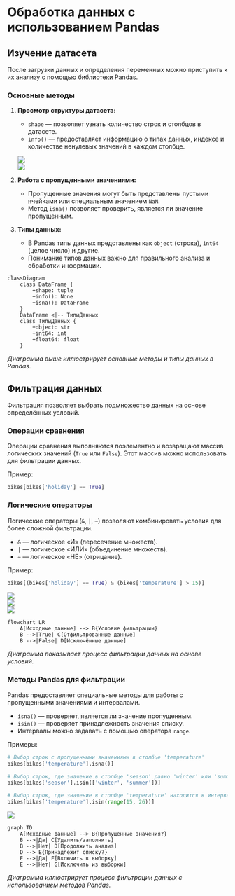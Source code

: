 # Обработка данных с использованием Pandas

## Изучение датасета

После загрузки данных и определения переменных можно приступить к их анализу с помощью библиотеки Pandas.

### Основные методы

1. **Просмотр структуры датасета:**
   - `shape` — позволяет узнать количество строк и столбцов в датасете.
   - `info()` — предоставляет информацию о типах данных, индексе и количестве ненулевых значений в каждом столбце.

   ![](images/LEC_02_PART_02_P/000129s_top_7.jpg)  
   ![](images/LEC_02_PART_02_P/000149s_top_8.jpg)  

2. **Работа с пропущенными значениями:**
   - Пропущенные значения могут быть представлены пустыми ячейками или специальным значением `NaN`.
   - Метод `isna()` позволяет проверить, является ли значение пропущенным.

3. **Типы данных:**
   - В Pandas типы данных представлены как `object` (строка), `int64` (целое число) и другие.
   - Понимание типов данных важно для правильного анализа и обработки информации.

```mermaid
classDiagram
    class DataFrame {
        +shape: tuple
        +info(): None
        +isna(): DataFrame
    }
    DataFrame <|-- ТипыДанных
    class ТипыДанных {
        +object: str
        +int64: int
        +float64: float
    }
```

*Диаграмма выше иллюстрирует основные методы и типы данных в Pandas.*

## Фильтрация данных

Фильтрация позволяет выбрать подмножество данных на основе определённых условий.

### Операции сравнения

Операции сравнения выполняются поэлементно и возвращают массив логических значений (`True` или `False`). Этот массив можно использовать для фильтрации данных.

Пример:
```python
bikes[bikes['holiday'] == True]
```

### Логические операторы

Логические операторы (`&`, `|`, `~`) позволяют комбинировать условия для более сложной фильтрации.

- `&` — логическое «И» (пересечение множеств).
- `|` — логическое «ИЛИ» (объединение множеств).
- `~` — логическое «НЕ» (отрицание).

Пример:
```python
bikes[(bikes['holiday'] == True) & (bikes['temperature'] > 15)]
```

![](images/LEC_02_PART_02_P/000598s_top_4.jpg)  
![](images/LEC_02_PART_02_P/000608s_top_6.jpg)  
![](images/LEC_02_PART_02_P/000618s_top_2.jpg)  

```mermaid
flowchart LR
    A[Исходные данные] --> B{Условие фильтрации}
    B -->|True| C[Отфильтрованные данные]
    B -->|False| D[Исключённые данные]
```

*Диаграмма показывает процесс фильтрации данных на основе условий.*

### Методы Pandas для фильтрации

Pandas предоставляет специальные методы для работы с пропущенными значениями и интервалами.

- `isna()` — проверяет, является ли значение пропущенным.
- `isin()` — проверяет принадлежность значения списку.
- Интервалы можно задавать с помощью оператора `range`.

Примеры:
```python
# Выбор строк с пропущенными значениями в столбце 'temperature'
bikes[bikes['temperature'].isna()]

# Выбор строк, где значение в столбце 'season' равно 'winter' или 'summer'
bikes[bikes['season'].isin(['winter', 'summer'])]

# Выбор строк, где значение в столбце 'temperature' находится в интервале от 15 до 25
bikes[bikes['temperature'].isin(range(15, 26))]
```

![](images/LEC_02_PART_02_P/000916s_top_1.jpg)  

```mermaid
graph TD
    A[Исходные данные] --> B{Пропущенные значения?}
    B -->|Да| C[Удалить/заполнить]
    B -->|Нет| D[Продолжить анализ]
    D --> E{Принадлежит списку?}
    E -->|Да| F[Включить в выборку]
    E -->|Нет| G[Исключить из выборки]
```

*Диаграмма иллюстрирует процесс фильтрации данных с использованием методов Pandas.*